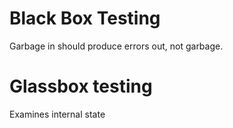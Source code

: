 # Black Box Testing
Garbage in should produce errors out, not garbage.

# Glassbox testing
Examines internal state